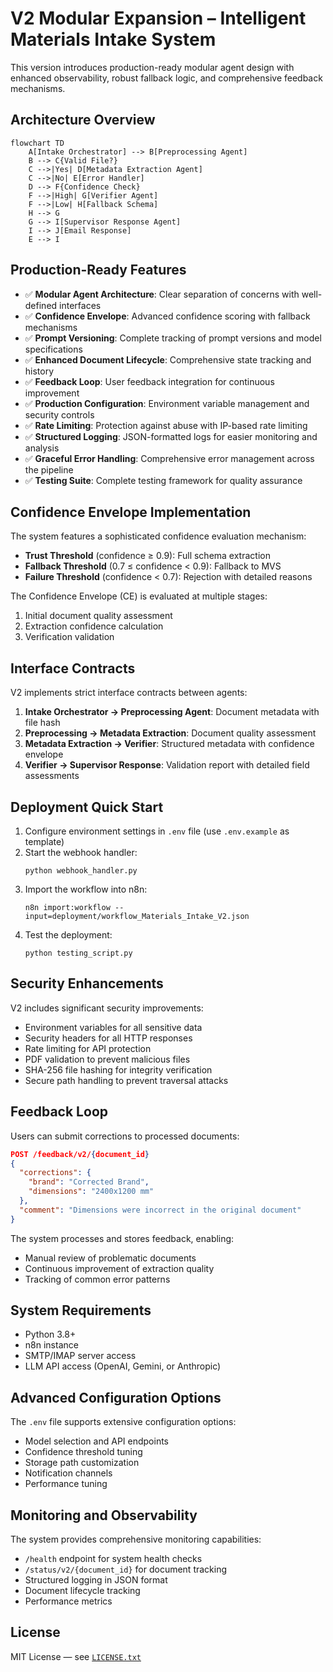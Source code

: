 # V2 Modular Expansion – Intelligent Materials Intake System

This version introduces production-ready modular agent design with enhanced observability, robust fallback logic, and comprehensive feedback mechanisms.

## Architecture Overview

```mermaid
flowchart TD
    A[Intake Orchestrator] --> B[Preprocessing Agent]
    B --> C{Valid File?}
    C -->|Yes| D[Metadata Extraction Agent]
    C -->|No| E[Error Handler]
    D --> F{Confidence Check}
    F -->|High| G[Verifier Agent]
    F -->|Low| H[Fallback Schema]
    H --> G
    G --> I[Supervisor Response Agent]
    I --> J[Email Response]
    E --> I
```

## Production-Ready Features

- ✅ **Modular Agent Architecture**: Clear separation of concerns with well-defined interfaces
- ✅ **Confidence Envelope**: Advanced confidence scoring with fallback mechanisms
- ✅ **Prompt Versioning**: Complete tracking of prompt versions and model specifications
- ✅ **Enhanced Document Lifecycle**: Comprehensive state tracking and history
- ✅ **Feedback Loop**: User feedback integration for continuous improvement
- ✅ **Production Configuration**: Environment variable management and security controls
- ✅ **Rate Limiting**: Protection against abuse with IP-based rate limiting
- ✅ **Structured Logging**: JSON-formatted logs for easier monitoring and analysis
- ✅ **Graceful Error Handling**: Comprehensive error management across the pipeline
- ✅ **Testing Suite**: Complete testing framework for quality assurance

## Confidence Envelope Implementation

The system features a sophisticated confidence evaluation mechanism:

- **Trust Threshold** (confidence ≥ 0.9): Full schema extraction
- **Fallback Threshold** (0.7 ≤ confidence < 0.9): Fallback to MVS
- **Failure Threshold** (confidence < 0.7): Rejection with detailed reasons

The Confidence Envelope (CE) is evaluated at multiple stages:
1. Initial document quality assessment
2. Extraction confidence calculation
3. Verification validation

## Interface Contracts

V2 implements strict interface contracts between agents:

1. **Intake Orchestrator → Preprocessing Agent**: Document metadata with file hash
2. **Preprocessing → Metadata Extraction**: Document quality assessment
3. **Metadata Extraction → Verifier**: Structured metadata with confidence envelope
4. **Verifier → Supervisor Response**: Validation report with detailed field assessments

## Deployment Quick Start

1. Configure environment settings in `.env` file (use `.env.example` as template)
2. Start the webhook handler:
   ```
   python webhook_handler.py
   ```
3. Import the workflow into n8n:
   ```
   n8n import:workflow --input=deployment/workflow_Materials_Intake_V2.json
   ```
4. Test the deployment:
   ```
   python testing_script.py
   ```

## Security Enhancements

V2 includes significant security improvements:

- Environment variables for all sensitive data
- Security headers for all HTTP responses
- Rate limiting for API protection
- PDF validation to prevent malicious files
- SHA-256 file hashing for integrity verification
- Secure path handling to prevent traversal attacks

## Feedback Loop

Users can submit corrections to processed documents:

```json
POST /feedback/v2/{document_id}
{
  "corrections": {
    "brand": "Corrected Brand",
    "dimensions": "2400x1200 mm"
  },
  "comment": "Dimensions were incorrect in the original document"
}
```

The system processes and stores feedback, enabling:
- Manual review of problematic documents
- Continuous improvement of extraction quality
- Tracking of common error patterns

## System Requirements

- Python 3.8+
- n8n instance
- SMTP/IMAP server access
- LLM API access (OpenAI, Gemini, or Anthropic)

## Advanced Configuration Options

The `.env` file supports extensive configuration options:

- Model selection and API endpoints
- Confidence threshold tuning
- Storage path customization
- Notification channels
- Performance tuning

## Monitoring and Observability

The system provides comprehensive monitoring capabilities:

- `/health` endpoint for system health checks
- `/status/v2/{document_id}` for document tracking
- Structured logging in JSON format
- Document lifecycle tracking
- Performance metrics

## License

MIT License — see [`LICENSE.txt`](LICENSE.txt)
